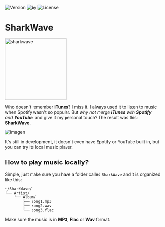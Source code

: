 ![Version](https://img.shields.io/badge/version-PreAlfa-red) 
![by](https://img.shields.io/badge/by-S3RGI09-blue) 
![License](https://img.shields.io/badge/license-AGPLv3-purple)

# SharkWave
<img src="https://github.com/user-attachments/assets/9c0f03e0-18db-4d44-a89f-7494d66aeb55" alt="sharkwave" width="200">  

Who doesn't remember **iTunes**? I miss it. I always used it to listen to music when Spotify wasn't so popular. But *why not merge **iTunes** with **Spotify** and **YouTube***, and give it my personal touch? The result was this: **SharkWave**.

![imagen](https://github.com/user-attachments/assets/684aeeb1-d8e6-426f-8cd0-1d1bb4c31175)

It's still in development, it doesn't even have Spotify or YouTube built in, but you can try its local music player.
## How to play music locally?
Simple, just make sure you have a folder called `SharkWave` and it is organized like this:
```
~/SharkWave/
└── Artist/
    └── Album/
        ├── song1.mp3
        ├── song2.wav
        └── song3.flac
```
Make sure the music is in **MP3**, **Flac** or **Wav** format.
